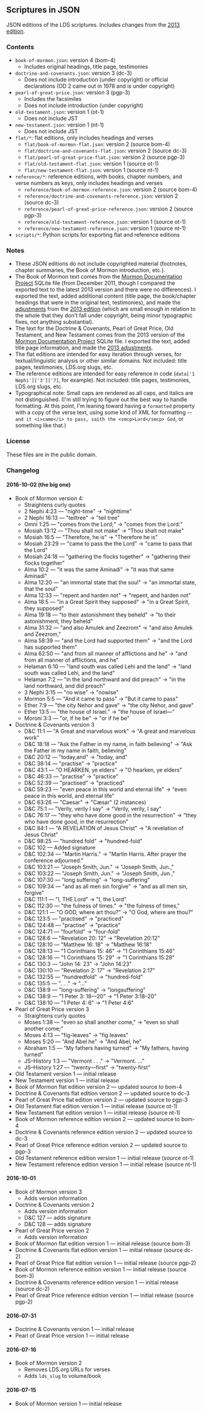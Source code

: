 ## Scriptures in JSON

JSON editions of the LDS scriptures. Includes changes from the [2013 edition](https://www.lds.org/scriptures/new-edition?lang=eng).


### Contents

- `book-of-mormon.json`: version 4 (bom-4)
    - Includes original headings, title page, testimonies
- `doctrine-and-covenants.json`: version 3 (dc-3)
    - Does not include introduction (under copyright) or official declarations (OD 2 came out in 1978 and is under copyright)
- `pearl-of-great-price.json`: version 3 (pgp-3)
    - Includes the facsimiles
    - Does not include introduction (under copyright)
- `old-testament.json`: version 1 (ot-1)
    - Does not include JST
- `new-testament.json`: version 1 (nt-1)
    - Does not include JST
- `flat/*`: flat editions, only includes headings and verses
    - `flat/book-of-mormon-flat.json`: version 2 (source bom-4)
    - `flat/doctrine-and-covenants-flat.json`: version 2 (source dc-3)
    - `flat/pearl-of-great-price-flat.json`: version 2 (source pgp-3)
    - `flat/old-testament-flat.json`: version 1 (source ot-1)
    - `flat/new-testament-flat.json`: version 1 (source nt-1)
- `reference/*`: reference editions, with books, chapter numbers, and verse numbers as keys, only includes headings and verses
    - `reference/book-of-mormon-reference.json`: version 2 (source bom-4)
    - `reference/doctrine-and-covenants-reference.json`: version 2 (source dc-3)
    - `reference/pearl-of-great-price-reference.json`: version 2 (source pgp-3)
    - `reference/old-testament-reference.json`: version 1 (source ot-1)
    - `reference/new-testament-reference.json`: version 1 (source nt-1)
- `scripts/*`: Python scripts for exporting flat and reference editions


### Notes

- These JSON editions do not include copyrighted material (footnotes, chapter summaries, the Book of Mormon introduction, etc.).
- The Book of Mormon text comes from the [Mormon Documentation Project](http://scriptures.nephi.org/) SQLite file (from December 2011, though I compared the exported text to the latest 2013 version and there were no differences). I exported the text, added additional content (title page, the book/chapter headings that were in the original text, testimonies), and made the [adjustments](https://www.lds.org/scriptures/adjustments?lang=eng) from the [2013 edition](https://www.lds.org/scriptures/new-edition?lang=eng) (which are small enough in relation to the whole that they don't fall under copyright, being minor typographic fixes, not anything substantial).
- The text for the Doctrine & Covenants, Pearl of Great Price, Old Testament, and New Testament comes from the 2013 version of the [Mormon Documentation Project](http://scriptures.nephi.org/) SQLite file. I exported the text, added title page information, and made the [2013 adjustments](https://www.lds.org/scriptures/adjustments?lang=eng).
- The flat editions are intended for easy iteration through verses, for textual/linguistic analysis or other similar domains. Not included: title pages, testimonies, LDS.org slugs, etc.
- The reference editions are intended for easy reference in code (`data['1 Nephi']['3']['7]`, for example). Not included: title pages, testimonies, LDS.org slugs, etc.
- Typographical note: Small caps are rendered as all caps, and italics are not distinguished. (I'm still trying to figure out the best way to handle formatting. At this point, I'm leaning toward having a `formatted` property with a copy of the verse text, using some kind of XML for formatting -- `and it <i>came</i> to pass, saith the <smcp>Lord</smcp> God`, or something like that.)


### License

These files are in the public domain.


### Changelog

#### 2016-10-02 (the big one)

- Book of Mormon version 4: 
    - Straightens curly quotes
    - 2 Nephi 4:23 — "night-time" -> "nighttime"
    - 2 Nephi 16:13 — "teiltree" -> "teil tree"
    - Omni 1:25 — "comes from the Lord;" -> "comes from the Lord:"
    - Mosiah 13:12 — "Thou shall not make" -> "Thou shalt not make"
    - Mosiah 16:5 — "Therefore, he is" -> "Therefore he is"
    - Mosiah 23:29 — "came to pass the the Lord" -> "came to pass that the Lord"
    - Mosiah 24:18 — "gathering the flocks together" -> "gathering their flocks together"
    - Alma 10:2 — "it was the same Aminadi" -> "it was that same Aminadi"
    - Alma 12:20 — "an immortal state that the soul" -> "an immortal state, that the soul"
    - Alma 12:33 — "repent and harden not" -> "repent, and harden not"
    - Alma 18:5 — "in a Great Spirit they supposed" -> "in a Great Spirit, they supposed"
    - Alma 19:18 — "to their astonishment they beheld" -> "to their astonishment, they beheld"
    - Alma 31:32 — "and also Amulek and Zeezrom" -> "and also Amulek and Zeezrom,"
    - Alma 58:39 — "and the Lord had supported them" -> "and the Lord has supported them"
    - Alma 62:50 — "and from all manner of afflictions and he" -> "and from all manner of afflictions, and he"
    - Helaman 6:10 — "land south was called Lehi and the land" -> "land south was called Lehi, and the land"
    - Helaman 7:2 — "in the land northward and did preach" -> "in the land northward, and did preach"
    - 3 Nephi 3:15 — "no wise" -> "nowise"
    - Mormon 5:5 — "And it came to pass" -> "But it came to pass"
    - Ether 7:9 — "the city Nehor and gave" -> "the city Nehor, and gave"
    - Ether 13:5 — "the house of Israel." -> "the house of Israel—"
    - Moroni 3:3 — "or, if he be" -> "or if he be"
- Doctrine & Covenants version 3
    - D&C 11:1 — "A Great and marvelous work" -> "A great and marvelous work"
    - D&C 18:18 — "Ask the Father in my name, in faith believing" -> "Ask the Father in my name in faith, believing"
    - D&C 20:12 — "today,and" -> "today, and"
    - D&C 38:14 — "practise" -> "practice"
    - D&C 43:1 — "O HEARKEN, ye elders" -> "O hearken, ye elders"
    - D&C 46:33 — "practise" -> "practice"
    - D&C 52:39 — "practised" -> "practiced"
    - D&C 59:23 — "even peace in this world and eternal life" -> "even peace in this world, and eternal life"
    - D&C 63:26 — "Caesar" -> "Cæsar" (2 instances)
    - D&C 75:1 — "Verily, verily I say" -> "Verily, verily, I say"
    - D&C 76:17 — "they who have done good in the resurrection" -> "they who have done good, in the resurrection"
    - D&C 84:1 — "A REVELATION of Jesus Christ" -> "A revelation of Jesus Christ"
    - D&C 98:25 — "hundred fold" -> "hundred-fold"
    - D&C 102 — Added signature
    - D&C 102:34 — "Martin Harris." -> "Martin Harris. After prayer the conference adjourned."
    - D&C 103:21 — "Joseph Smith, Jun." -> "Joseph Smith, Jun.,"
    - D&C 103:22 — "Joseph Smith, Jun." -> "Joseph Smith, Jun.,"
    - D&C 107:30 — "long suffering" -> "long-suffering"
    - D&C 109:34 — "and as all men sin forgive" -> "and as all men sin, forgive"
    - D&C 111:1 — "I, THE Lord" -> "I, the Lord"
    - D&C 112:30 — "the fulness of times." -> "the fulness of times,"
    - D&C 121:1 — "O GOD, where art thou?" -> "O God, where are thou?"
    - D&C 123:5 — "practised" -> "practiced"
    - D&C 124:48 — "practise" -> "practice"
    - D&C 124:71 — "fourfold" -> "four-fold"
    - D&C 128:6 — "Revelation 20: 12" -> "Revelation 20:12"
    - D&C 128:10 — "Matthew 16: 18" -> "Matthew 16:18"
    - D&C 128:13 — "1 Corinthians 15: 46" -> "1 Corinthians 15:46"
    - D&C 128:16 — "1 Corinthians 15: 29" -> "1 Corinthians 15:29"
    - D&C 130:3 — "John 14: 23" -> "John 14:23"
    - D&C 130:10 — "Revelation 2: 17" -> "Revelation 2:17"
    - D&C 132:55 — "hundredfold" -> "hundred-fold"
    - D&C 135:5 — ". . ." -> "…"
    - D&C 138:9 — "long-suffering" -> "longsuffering"
    - D&C 138:9 — "1 Peter 3: 18—20" -> "1 Peter 3:18–20"
    - D&C 138:10 — "1 Peter 4: 6" -> "1 Peter 4:6"
- Pearl of Great Price version 3
    - Straightens curly quotes
    - Moses 1:38 — "even so shall another come," -> "even so shall another come;"
    - Moses 4:13 — "fig-leaves" -> "fig leaves"
    - Moses 5:20 — "And Abel he" -> "And Abel, he"
    - Abraham 1:5 — "My fathers having turned" -> "My fathers, having turned"
    - JS–History 1:3 — "Vermont . . ." -> "Vermont. …"
    - JS–History 1:27 — "twenty—first" -> "twenty-first"
- Old Testament version 1 — initial release
- New Testament version 1 — initial release
- Book of Mormon flat edition version 2 — updated source to bom-4
- Doctrine & Covenants flat edition version 2 — updated source to dc-3
- Pearl of Great Price flat edition version 2 — updated source to pgp-3
- Old Testament flat edition version 1 — initial release (source ot-1)
- New Testament flat edition version 1 — initial release (source nt-1)
- Book of Mormon reference edition version 2 — updated source to bom-4
- Doctrine & Covenants reference edition version 2 — updated source to dc-3
- Pearl of Great Price reference edition version 2 — updated source to pgp-3
- Old Testament reference edition version 1 — initial release (source ot-1)
- New Testament reference edition version 1 — initial release (source nt-1)

#### 2016-10-01

- Book of Mormon version 3
    - Adds version information
- Doctrine & Covenants version 2
    - Adds version information
    - D&C 127 — adds signature
    - D&C 128 — adds signature
- Pearl of Great Price version 2
    - Adds version information
- Book of Mormon flat edition version 1 — initial release (source bom-3)
- Doctrine & Covenants flat edition version 1 — initial release (source dc-2)
- Pearl of Great Price flat edition version 1 — initial release (source pgp-2)
- Book of Mormon reference edition version 1 — initial release (source bom-3)
- Doctrine & Covenants reference edition version 1 — initial release (source dc-2)
- Pearl of Great Price reference edition version 1 — initial release (source pgp-2)

#### 2016-07-31

- Doctrine & Covenants version 1 — initial release
- Pearl of Great Price version 1 — initial release

#### 2016-07-16

- Book of Mormon version 2
    - Removes LDS.org URLs for verses
    - Adds `lds_slug` to volume/book

#### 2016-07-15

- Book of Mormon version 1 — initial release
